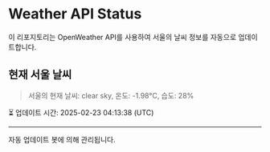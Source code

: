 
# Weather API Status

이 리포지토리는 OpenWeather API를 사용하여 서울의 날씨 정보를 자동으로 업데이트합니다.

## 현재 서울 날씨
> 서울의 현재 날씨: clear sky, 온도: -1.98°C, 습도: 28%

⏳ 업데이트 시간: 2025-02-23 04:13:38 (UTC)

---
자동 업데이트 봇에 의해 관리됩니다.
